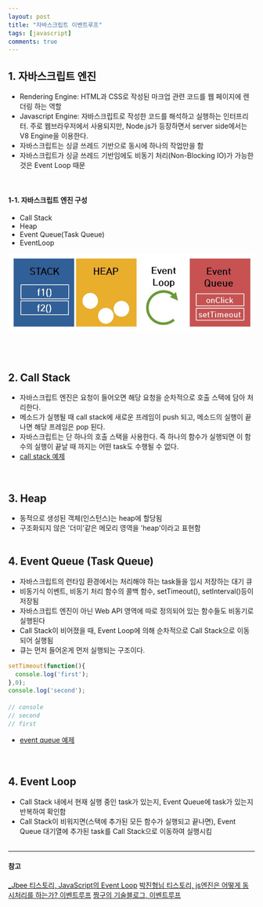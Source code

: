 ```yaml
---
layout: post
title: "자바스크립트 이벤트루프"
tags: [javascript]
comments: true
---
```


## 1. 자바스크립트 엔진
- Rendering Engine: HTML과 CSS로 작성된 마크업 관련 코드를 웹 페이지에 렌더링 하는 역할
- Javascript Engine: 자바스크립트로 작성한 코드를 해석하고 실행하는 인터프리터. 주로 웹브라우저에서 사용되지만, Node.js가 등장하면서 server side에서는 V8 Engine을 이용한다.  
- 자바스크립트는 싱글 쓰레드 기반으로 동시에 하나의 작업만을 함
- 자바스크립트가 싱글 쓰레드 기반임에도 비동기 처리(Non-Blocking IO)가 가능한 것은 Event Loop 때문
<br/>

#### 1-1. 자바스크립트 엔진 구성
- Call Stack
- Heap
- Event Queue(Task Queue)
- EventLoop

![Alt text](../images/javascript-engine.jpg)

<br/><br/>

## 2. Call Stack
- 자바스크립트 엔진은 요청이 들어오면 해당 요청을 순차적으로 호출 스택에 담아 처리한다.
- 메소드가 실행될 때 call stack에 새로운 프레임이 push 되고, 메소드의 실행이 끝나면 해당 프레임은 pop 된다.
- 자바스크립트는 단 하나의 호출 스택을 사용한다. 즉 하나의 함수가 실행되면 이 함수의 실행이 끝날 때 까지는 어떤 task도 수행될 수 없다.  
- [call stack 예제](https://github.com/yoojh9/learning-javascript-example/blob/master/ch13/call-stack-test.js)  
<br/><br/>

## 3. Heap
- 동적으로 생성된 객체(인스턴스)는 heap에 할당됨
- 구조화되지 않은 '더미'같은 메모리 영역을 'heap'이라고 표현함
<br/><br/>

## 4. Event Queue (Task Queue)
- 자바스크립트의 런타임 환경에서는 처리해야 하는 task들을 임시 저장하는 대기 큐
- 비동기식 이벤트, 비동기 처리 함수의 콜백 함수, setTimeout(), setInterval()등이 저장됨
- 자바스크립트 엔진이 아닌 Web API 영역에 따로 정의되어 있는 함수들도 비동기로 실행된다
- Call Stack이 비어졌을 때, Event Loop에 의해 순차적으로 Call Stack으로 이동되어 실행됨
- 큐는 먼저 들어온게 먼저 실행되는 구조이다.  
```javascript
setTimeout(function(){
  console.log('first');
},0);
console.log('second');

// console
// second
// first
```  
- [event queue 예제](https://github.com/yoojh9/learning-javascript-example/blob/master/ch13/event-queue-test.js)  
<br/><br/>

## 4. Event Loop
- Call Stack 내에서 현재 실행 중인 task가 있는지, Event Queue에 task가 있는지 반복하여 확인함
- Call Stack이 비워지면(스택에 추가된 모든 함수가 실행되고 끝나면), Event Queue 대기열에 추가된 task를 Call Stack으로 이동하여 실행시킴
<br/><br/>

---
#### 참고
[_Jbee 티스토리, JavaScript의 Event Loop](http://asfirstalways.tistory.com/362)
[박진형님 티스토리, js엔진은 어떻게 동시처리를 하는가? 이벤트루프](http://jinbroing.tistory.com/98)
[짱구의 기술블로그, 이벤트루프](https://appear.github.io/2017/09/17/JavaScript/javascript_23)
